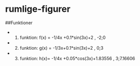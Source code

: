 # rumlige-figurer
##Funktioner
- 1. funktion: f(x) = -1/4x +0.1*sin(3x)+2 , -2;0
- 2. funktion: g(x) = -1/3x+0.1*sin(3x)+2 , 0;3
- 3. funktion: h(x)= -1/4x +0.05*cos(3x)+1.83556 , 3;7.16606
